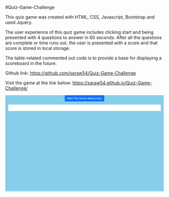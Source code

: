 #Quiz-Game-Challenge

This quiz game was created with HTML, CSS, Javascript, Bootstrap and used Jquery.

The user experience of this quiz game includes clicking start and being presented with 4 questions to answer in 60 seconds.  After all the questions are complete or time runs out, the user is presented with a score and that score is stored in local storage.  

The table-related commented out code is to provide a base for displaying a scoreboard in the future.

Github link:
https://github.com/saraw54/Quiz-Game-Challenge

Visit the game at the link below:
https://saraw54.github.io/Quiz-Game-Challenge/

![screenshot](Challenge-4-Screenshot.PNG?raw=true "screenshot")
